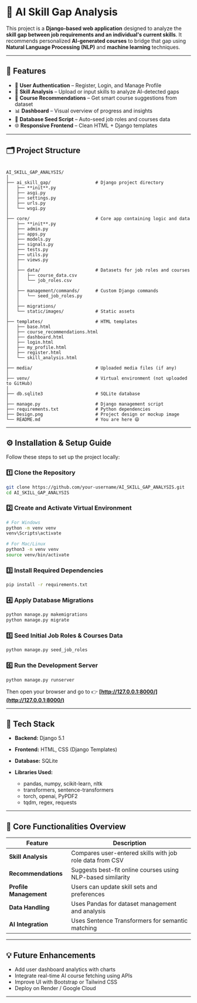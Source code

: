 
# 🧠 AI Skill Gap Analysis

This project is a **Django-based web application** designed to analyze the **skill gap between job requirements and an individual's current skills**. It recommends personalized **AI-generated courses** to bridge that gap using **Natural Language Processing (NLP)** and **machine learning** techniques.

---

## 🚀 Features

- 🔐 **User Authentication** – Register, Login, and Manage Profile  
- 🧩 **Skill Analysis** – Upload or input skills to analyze AI-detected gaps  
- 🎯 **Course Recommendations** – Get smart course suggestions from dataset  
- 📊 **Dashboard** – Visual overview of progress and insights  
- 📁 **Database Seed Script** – Auto-seed job roles and courses data  
- 🌐 **Responsive Frontend** – Clean HTML + Django templates  

---

## 🗂️ Project Structure

```

AI_SKILL_GAP_ANALYSIS/
│
├── ai_skill_gap/                 # Django project directory
│   ├── **init**.py
│   ├── asgi.py
│   ├── settings.py
│   ├── urls.py
│   └── wsgi.py
│
├── core/                         # Core app containing logic and data
│   ├── **init**.py
│   ├── admin.py
│   ├── apps.py
│   ├── models.py
│   ├── signals.py
│   ├── tests.py
│   ├── utils.py
│   ├── views.py
│   │
│   ├── data/                     # Datasets for job roles and courses
│   │   ├── course_data.csv
│   │   └── job_roles.csv
│   │
│   ├── management/commands/      # Custom Django commands
│   │   └── seed_job_roles.py
│   │
│   ├── migrations/
│   └── static/images/            # Static assets
│
├── templates/                    # HTML templates
│   ├── base.html
│   ├── course_recommendations.html
│   ├── dashboard.html
│   ├── login.html
│   ├── my_profile.html
│   ├── register.html
│   └── skill_analysis.html
│
├── media/                        # Uploaded media files (if any)
│
├── venv/                         # Virtual environment (not uploaded to GitHub)
│
├── db.sqlite3                    # SQLite database
│
├── manage.py                     # Django management script
├── requirements.txt              # Python dependencies
├── Design.png                    # Project design or mockup image
└── README.md                     # You are here 😄

````

---

## ⚙️ Installation & Setup Guide

Follow these steps to set up the project locally:

### 1️⃣ Clone the Repository

```bash
git clone https://github.com/your-username/AI_SKILL_GAP_ANALYSIS.git
cd AI_SKILL_GAP_ANALYSIS
````

### 2️⃣ Create and Activate Virtual Environment

```bash
# For Windows
python -m venv venv
venv\Scripts\activate

# For Mac/Linux
python3 -m venv venv
source venv/bin/activate
```

### 3️⃣ Install Required Dependencies

```bash
pip install -r requirements.txt
```

### 4️⃣ Apply Database Migrations

```bash
python manage.py makemigrations
python manage.py migrate
```

### 5️⃣ Seed Initial Job Roles & Courses Data

```bash
python manage.py seed_job_roles
```

### 6️⃣ Run the Development Server

```bash
python manage.py runserver
```

Then open your browser and go to 👉
**[http://127.0.0.1:8000/](http://127.0.0.1:8000/)**

---

## 🧠 Tech Stack

* **Backend:** Django 5.1
* **Frontend:** HTML, CSS (Django Templates)
* **Database:** SQLite
* **Libraries Used:**

  * pandas, numpy, scikit-learn, nltk
  * transformers, sentence-transformers
  * torch, openai, PyPDF2
  * tqdm, regex, requests


---

## 🧩 Core Functionalities Overview

| Feature                | Description                                                 |
| ---------------------- | ----------------------------------------------------------- |
| **Skill Analysis**     | Compares user-entered skills with job role data from CSV    |
| **Recommendations**    | Suggests best-fit online courses using NLP-based similarity |
| **Profile Management** | Users can update skill sets and preferences                 |
| **Data Handling**      | Uses Pandas for dataset management and analysis             |
| **AI Integration**     | Uses Sentence Transformers for semantic matching            |

---

## 💡 Future Enhancements

* Add user dashboard analytics with charts
* Integrate real-time AI course fetching using APIs
* Improve UI with Bootstrap or Tailwind CSS
* Deploy on Render / Google Cloud

---
